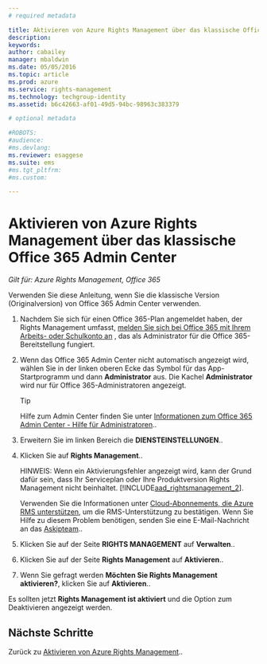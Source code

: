 ```yaml
---
# required metadata

title: Aktivieren von Azure Rights Management über das klassische Office 365 Admin Center | Azure RMS
description:
keywords:
author: cabailey
manager: mbaldwin
ms.date: 05/05/2016
ms.topic: article
ms.prod: azure
ms.service: rights-management
ms.technology: techgroup-identity
ms.assetid: b6c42663-af01-49d5-94bc-98963c383379

# optional metadata

#ROBOTS:
#audience:
#ms.devlang:
ms.reviewer: esaggese
ms.suite: ems
#ms.tgt_pltfrm:
#ms.custom:

---
```


# Aktivieren von Azure Rights Management über das klassische Office 365 Admin Center

*Gilt für: Azure Rights Management, Office 365*


Verwenden Sie diese Anleitung, wenn Sie die klassische Version (Originalversion) von Office 365 Admin Center verwenden.

1. Nachdem Sie sich für einen Office 365-Plan angemeldet haben, der Rights Management umfasst, [melden Sie sich bei Office 365 mit Ihrem Arbeits- oder Schulkonto an](https://portal.office.com/) , das als Administrator für die Office 365-Bereitstellung fungiert.

2. Wenn das Office 365 Admin Center nicht automatisch angezeigt wird, wählen Sie in der linken oberen Ecke das Symbol für das App-Startprogramm und dann **Administrator** aus. Die Kachel **Administrator** wird nur für Office 365-Administratoren angezeigt.

    > [!TIP]
    > Hilfe zum Admin Center finden Sie unter [Informationen zum Office 365 Admin Center - Hilfe für Administratoren](https://support.office.com/article/About-the-Office-365-admin-center-Admin-Help-58537702-d421-4d02-8141-e128e3703547)..

3. Erweitern Sie im linken Bereich die **DIENSTEINSTELLUNGEN**..

4.  Klicken Sie auf **Rights Management**..

    HINWEIS: Wenn ein Aktivierungsfehler angezeigt wird, kann der Grund dafür sein, dass Ihr Serviceplan oder Ihre Produktversion Rights Management nicht beinhaltet. [!INCLUDE[aad_rightsmanagement_2](../includes/aad_rightsmanagement_2_md.md)].

    Verwenden Sie die Informationen unter [Cloud-Abonnements, die Azure RMS unterstützen](../get-started/requirements-subscriptions.md), um die RMS-Unterstützung zu bestätigen. Wenn Sie Hilfe zu diesem Problem benötigen, senden Sie eine E-Mail-Nachricht an das [Askipteam](mailto:askipteam?subject=I%20cannot%20activate%20RMS)..


5. Klicken Sie auf der Seite **RIGHTS MANAGEMENT** auf **Verwalten**..

6. Klicken Sie auf der Seite **Rights Management** auf **Aktivieren**..

7. Wenn Sie gefragt werden **Möchten Sie Rights Management aktivieren?**, klicken Sie auf **Aktivieren**..

Es sollten jetzt **Rights Management ist aktiviert** und die Option zum Deaktivieren angezeigt werden.

## Nächste Schritte
Zurück zu [Aktivieren von Azure Rights Management](activate-service.md)..

<!--HONumber=May16_HO1-->


